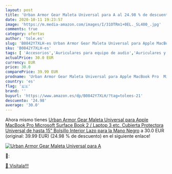 ```yaml
---
layout: post
title: 'Urban Armor Gear Maleta Universal para A al 24.98 % de descuento'
date: 2020-10-11 19:23:57
image: 'https://m.media-amazon.com/images/I/31OTRm1+0EL._SL400_.jpg'
comments: true
category: ofertas
author: 'tole.es'
slug: 'B0842Y7XLH-es Urban Armor Gear Maleta Universal para Apple MacBook Pro...'
sku: 'B0842Y7XLH-es'
tags: [ 'Accesorios','Auriculares para equipo de audio','Auriculares y accesorios','Cables USB','Cables y accesorios','Cables y conectores','Electrónica','Informática','apple', ]
actualPrice: 30.0 EUR
currency: EUR
price: 30.0
comparePrice: 39.99 EUR
prodname: 'Urban Armor Gear Maleta Universal para Apple MacBook Pro  Microsoft Surface Book 2 / Laptop 3 etc.  Cubierta Protectora Universal de hasta 15"  Bolsillo Interior  Lazo para la Mano  Negro'
country: 'es'
flag: '🇪🇸'
brand: ''
buyurl: 'https://www.amazon.es/dp/B0842Y7XLH/?tag=tolees-21'
descuento: '24.98'
average: '30.0'
---
```


Ahora mismo tienes [Urban Armor Gear Maleta Universal para Apple MacBook Pro  Microsoft Surface Book 2 / Laptop 3 etc.  Cubierta Protectora Universal de hasta 15"  Bolsillo Interior  Lazo para la Mano  Negro](https://www.amazon.es/dp/B0842Y7XLH/?tag=tolees-21) a 30.0 EUR (original: 39.99 EUR) (24.98 %  de descuento) en el siguiente enlace!

[![Urban Armor Gear Maleta Universal para A](https://m.media-amazon.com/images/I/31OTRm1+0EL._SL400_.jpg)](https://www.amazon.es/dp/B0842Y7XLH/?tag=tolees-21)

🔎:


[🛒 Visítala!!!](https://www.amazon.es/dp/B0842Y7XLH/?tag=tolees-21)
